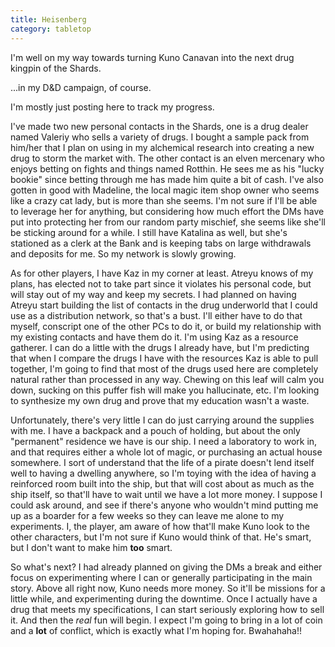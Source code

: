```yaml
---
title: Heisenberg
category: tabletop
---
```

I'm well on my way towards turning Kuno Canavan into the next drug kingpin of the Shards.

...in my D&D campaign, of course.

I'm mostly just posting here to track my progress.

I've made two new personal contacts in the Shards, one is a drug dealer named Valeriy who sells a variety of drugs. I bought a sample pack from him/her that I plan on using in my alchemical research into creating a new drug to storm the market with. The other contact is an elven mercenary who enjoys betting on fights and things named Rotthin. He sees me as his "lucky bookie" since betting through me has made him quite a bit of cash. I've also gotten in good with Madeline, the local magic item shop owner who seems like a crazy cat lady, but is more than she seems. I'm not sure if I'll be able to leverage her for anything, but considering how much effort the DMs have put into protecting her from our random party mischief, she seems like she'll be sticking around for a while. I still have Katalina as well, but she's stationed as a clerk at the Bank and is keeping tabs on large withdrawals and deposits for me. So my network is slowly growing.

As for other players, I have Kaz in my corner at least. Atreyu knows of my plans, has elected not to take part since it violates his personal code, but will stay out of my way and keep my secrets. I had planned on having Atreyu start building the list of contacts in the drug underworld that I could use as a distribution network, so that's a bust. I'll either have to do that myself, conscript one of the other PCs to do it, or build my relationship with my existing contacts and have them do it. I'm using Kaz as a resource gatherer. I can do a little with the drugs I already have, but I'm predicting that when I compare the drugs I have with the resources Kaz is able to pull together, I'm going to find that most of the drugs used here are completely natural rather than processed in any way. Chewing on this leaf will calm you down, sucking on this puffer fish will make you hallucinate, etc. I'm looking to synthesize my own drug and prove that my education wasn't a waste.

Unfortunately, there's very little I can do just carrying around the supplies with me. I have a backpack and a pouch of holding, but about the only "permanent" residence we have is our ship. I need a laboratory to work in, and that requires either a whole lot of magic, or purchasing an actual house somewhere. I sort of understand that the life of a pirate doesn't lend itself well to having a dwelling anywhere, so I'm toying with the idea of having a reinforced room built into the ship, but that will cost about as much as the ship itself, so that'll have to wait until we have a lot more money. I suppose I could ask around, and see if there's anyone who wouldn't mind putting me up as a boarder for a few weeks so they can leave me alone to my experiments. I, the player, am aware of how that'll make Kuno look to the other characters, but I'm not sure if Kuno would think of that. He's smart, but I don't want to make him **too** smart.

So what's next? I had already planned on giving the DMs a break and either focus on experimenting where I can or generally participating in the main story. Above all right now, Kuno needs more money. So it'll be missions for a little while, and experimenting during the downtime. Once I actually have a drug that meets my specifications, I can start seriously exploring how to sell it. And then the *real* fun will begin. I expect I'm going to bring in a lot of coin and a **lot** of conflict, which is exactly what I'm hoping for. Bwahahaha!!
